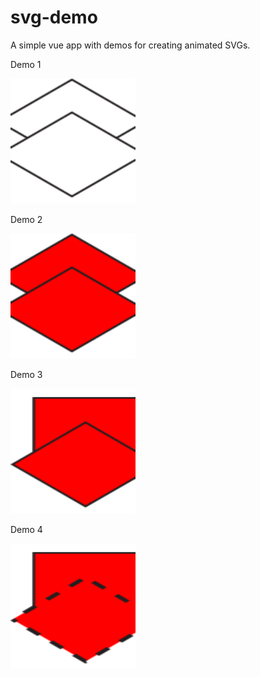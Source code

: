 # svg-demo

A simple vue app with demos for creating animated SVGs.

Demo 1

<img src="src/assets/mylogo.svg" height="200" width="200">

Demo 2

<img src="src/assets/logo-anim.svg" height="200" width="200">

Demo 3

<img src="src/assets/logo-crazy.svg" height="200" width="200">

Demo 4

<img src="src/assets/logo-dash.svg" height="200" width="200">